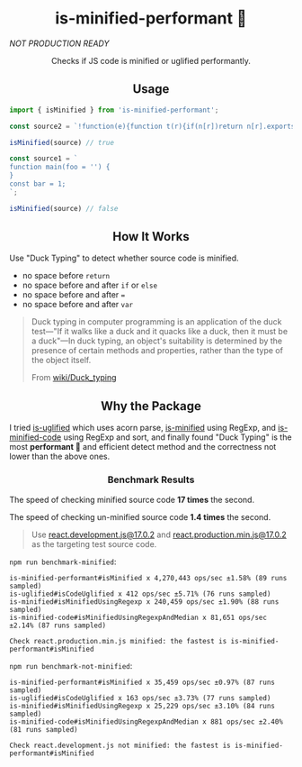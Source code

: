 <h1 align="center">is-minified-performant 🚀</h1>

*NOT PRODUCTION READY*

<p align="center">Checks if JS code is minified or uglified performantly.</p>

<h2 align="center">Usage</h2>

```javascript
import { isMinified } from 'is-minified-performant';
```

```javascript
const source2 = `!function(e){function t(r){if(n[r])return n[r].exports;for(var i=[],o=0;o<256;++o)i[o]=(o+256).toString(16).substr(1);e.exports=r}};`;

isMinified(source) // true
```

```javascript
const source1 = `
function main(foo = '') {
}
const bar = 1;
`;

isMinified(source) // false
```

<h2 align="center">How It Works</h2>

Use "Duck Typing" to detect whether source code is minified.

- no space before `return`
- no space before and after `if` or `else`
- no space before and after `=`
- no space before and after `var`

> Duck typing in computer programming is an application of the duck test—"If it walks like a duck and it quacks like a duck, then it must be a duck"—In duck typing, an object's suitability is determined by the presence of certain methods and properties, rather than the type of the object itself.
>
> From [wiki/Duck_typing](https://en.wikipedia.org/wiki/Duck_typing)


<h2 align="center">Why the Package</h2>

I tried [is-uglified](https://github.com/RaoHai/is-uglified) which uses acorn parse, [is-minified](https://www.npmjs.com/package/is-minified) using RegExp, and [is-minified-code](https://www.npmjs.com/package/is-minified-code) using RegExp and sort, and finally found "Duck Typing" is the most **performant 🚀** and efficient detect method and the correctness not lower than the above ones.

<h3 align="center">Benchmark Results</h3>

The speed of checking minified source code **17 times** the second.

The speed of checking un-minified source code **1.4 times** the second.

> Use [react.development.js@17.0.2](https://unpkg.com/react@17.0.2/umd/react.development.js) and [react.production.min.js@17.0.2](https://unpkg.com/react@17.0.2/umd/react.production.min.js) as the targeting test source code.

`npm run benchmark-minified`:

```
is-minified-performant#isMinified x 4,270,443 ops/sec ±1.58% (89 runs sampled)
is-uglified#isCodeUglified x 412 ops/sec ±5.71% (76 runs sampled)
is-minified#isMinifiedUsingRegexp x 240,459 ops/sec ±1.90% (88 runs sampled)
is-minified-code#isMinifiedUsingRegexpAndMedian x 81,651 ops/sec ±2.14% (87 runs sampled)

Check react.production.min.js minified: the fastest is is-minified-performant#isMinified
```

`npm run benchmark-not-minified`:

```
is-minified-performant#isMinified x 35,459 ops/sec ±0.97% (87 runs sampled)
is-uglified#isCodeUglified x 163 ops/sec ±3.73% (77 runs sampled)
is-minified#isMinifiedUsingRegexp x 25,229 ops/sec ±3.10% (84 runs sampled)
is-minified-code#isMinifiedUsingRegexpAndMedian x 881 ops/sec ±2.40% (81 runs sampled)

Check react.development.js not minified: the fastest is is-minified-performant#isMinified
```
